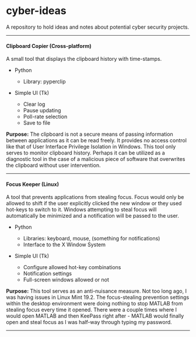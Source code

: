 # cyber-ideas

A repository to hold ideas and notes about potential cyber security projects.

---

#### Clipboard Copier (Cross-platform)

A small tool that displays the clipboard history with time-stamps.

* Python
    * Library: pyperclip
    
* Simple UI (Tk)
    * Clear log
    * Pause updating
    * Poll-rate selection
    * Save to file

**Purpose:** The clipboard is not a secure means of passing information between applications as it can be read freely.
It provides no access control like that of User Interface Privilege Isolation in Windows. This tool only serves to 
monitor clipboard history. Perhaps it can be utilized as a diagnostic tool in the case of a malicious piece of software 
that overwrites the clipboard without user intervention.

---

#### Focus Keeper (Linux)

A tool that prevents applications from stealing focus. Focus would only be allowed to shift if the user explicitly
clicked the new window or they used hot-keys to switch to it. Windows attempting to steal focus will automatically be
minimized and a notification will be passed to the user.

* Python
    * Libraries: keyboard, mouse, (something for notifications)
    * Interface to the X Window System

* Simple UI (Tk)
    * Configure allowed hot-key combinations
    * Notification settings
    * Full-screen windows allowed or not

**Purpose:** This tool serves as an anti-nuisance measure. Not too long ago, I was having issues in Linux Mint 19.2.
The focus-stealing prevention settings within the desktop environment were doing nothing to stop MATLAB from stealing 
focus every time it opened. There were a couple times where I would open MATLAB and then KeePass right after - MATLAB
would finally open and steal focus as I was half-way through typing my password.

---
